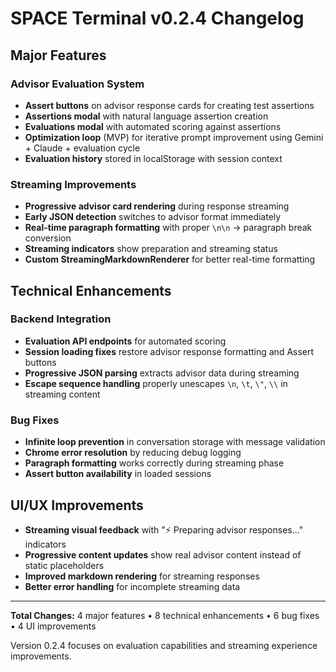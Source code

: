 # SPACE Terminal v0.2.4 Changelog

## Major Features

### Advisor Evaluation System
- **Assert buttons** on advisor response cards for creating test assertions
- **Assertions modal** with natural language assertion creation
- **Evaluations modal** with automated scoring against assertions
- **Optimization loop** (MVP) for iterative prompt improvement using Gemini + Claude + evaluation cycle
- **Evaluation history** stored in localStorage with session context

### Streaming Improvements
- **Progressive advisor card rendering** during response streaming
- **Early JSON detection** switches to advisor format immediately
- **Real-time paragraph formatting** with proper `\n\n` → paragraph break conversion
- **Streaming indicators** show preparation and streaming status
- **Custom StreamingMarkdownRenderer** for better real-time formatting

## Technical Enhancements

### Backend Integration
- **Evaluation API endpoints** for automated scoring
- **Session loading fixes** restore advisor response formatting and Assert buttons
- **Progressive JSON parsing** extracts advisor data during streaming
- **Escape sequence handling** properly unescapes `\n`, `\t`, `\"`, `\\` in streaming content

### Bug Fixes
- **Infinite loop prevention** in conversation storage with message validation
- **Chrome error resolution** by reducing debug logging
- **Paragraph formatting** works correctly during streaming phase
- **Assert button availability** in loaded sessions

## UI/UX Improvements
- **Streaming visual feedback** with "⚡ Preparing advisor responses..." indicators
- **Progressive content updates** show real advisor content instead of static placeholders
- **Improved markdown rendering** for streaming responses
- **Better error handling** for incomplete streaming data

---

**Total Changes:** 4 major features • 8 technical enhancements • 6 bug fixes • 4 UI improvements

Version 0.2.4 focuses on evaluation capabilities and streaming experience improvements. 